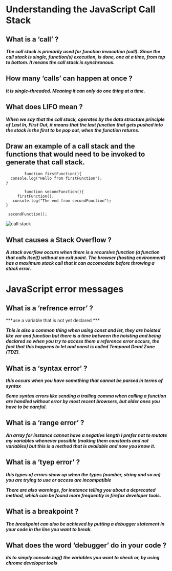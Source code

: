 # Understanding the JavaScript Call Stack

## What is a ‘call’ ?

***The call stack is primarily used for function invocation (call). Since the call stack is single, function(s) execution, is done, one at a time, from top to bottom. It means the call stack is synchronous.*** 

## How many ‘calls’ can happen at once ? 

***It is single-threaded. Meaning it can only do one thing at a time.*** 

## What does LIFO mean ?

***When we say that the call stack, operates by the data structure principle of Last In, First Out, it means that the last function that gets pushed into the stack is the first to be pop out, when the function returns.***  

## Draw an example of a call stack and the functions that would need to be invoked to generate that call stack. 

            function firstFunction(){
      console.log("Hello from firstFunction");
    }

            function secondFunction(){
         firstFunction();
       console.log("The end from secondFunction");
    }

     secondFunction(); 

![call stack](https://cdn-media-1.freecodecamp.org/images/oEp65Ec9CD4CnL7t0uSPoyzrkA1i1BR-Ij1n) 

## What causes a Stack Overflow ? 

***A stack overflow occurs when there is a recursive function (a function that calls itself) without an exit point. The browser (hosting environment) has a maximum stack call that it can accomodate before throwing a stack error.*** 

# JavaScript error messages 

## What is a ‘refrence error’ ? 

***use a variable that is not yet declared *** 

***This is also a common thing when using const and let, they are hoisted like var and function but there is a time between the hoisting and being declared so when you try to access them a reference error occurs, the fact that this happens to let and const is called Temporal Dead Zone (TDZ).*** 

## What is a ‘syntax error’ ? 

***this occurs when you have something that cannot be parsed in terms of syntax*** 

***Some syntax errors like sending a trailing comma when calling a function are handled without error by most recent browsers, but older ones you have to be careful.***  

## What is a ‘range error’ ?

***An array for instance cannot have a negative length*** 
***I prefer not to mutate my variables whenever possible (making them constants and not variables) but this is a method that is available and now you know it.***

## What is a ‘tyep error’ ?

***this types of errors show up when the types (number, string and so on) you are trying to use or access are incompatible*** 

***There are also warnings, for instance telling you about a deprecated method, which can be found more frequently in firefox developer tools.*** 

## What is a breakpoint ? 

***The breakpoint can also be achieved by putting a debugger statement in your code in the line you want to break.*** 

## What does the word ‘debugger’ do in your code ?

***its to simply console.log() the variables you want to check or, by using chrome developer tools*** 